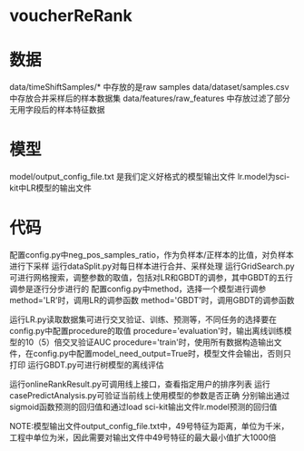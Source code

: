 # voucherReRank

# 数据
data/timeShiftSamples/* 中存放的是raw samples
data/dataset/samples.csv 中存放合并采样后的样本数据集
data/features/raw_features 中存放过滤了部分无用字段后的样本特征数据

# 模型
model/output_config_file.txt 是我们定义好格式的模型输出文件
lr.model为sci-kit中LR模型的输出文件

# 代码
配置config.py中neg_pos_samples_ratio，作为负样本/正样本的比值，对负样本进行下采样
运行dataSplit.py对每日样本进行合并、采样处理
运行GridSearch.py可进行网格搜索，调整参数的取值，包括对LR和GBDT的调参，其中GBDT的五行调参是逐行分步进行的
配置config.py中method，选择一个模型进行调参
    method='LR'时，调用LR的调参函数
    method='GBDT'时，调用GBDT的调参函数

运行LR.py读取数据集可进行交叉验证、训练、预测等，不同任务的选择要在config.py中配置procedure的取值
    procedure='evaluation'时，输出离线训练模型的10（5）倍交叉验证AUC
    procedure='train'时，使用所有数据构造输出文件，在config.py中配置model_need_output=True时，模型文件会输出，否则只打印
运行GBDT.py可进行树模型的离线评估

运行onlineRankResult.py可调用线上接口，查看指定用户的排序列表
运行casePredictAnalysis.py可验证当前线上使用模型的参数是否正确
    分别输出通过sigmoid函数预测的回归值和通过load sci-kit输出文件lr.model预测的回归值

NOTE:模型输出文件output_config_file.txt中，49号特征为距离，单位为千米，工程中单位为米，因此需要对输出文件中49号特征的最大最小值扩大1000倍
